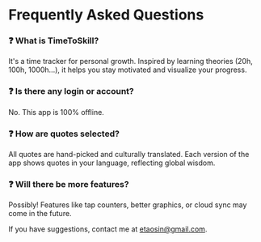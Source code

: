 # Frequently Asked Questions

### ❓ What is TimeToSkill?
It's a time tracker for personal growth. Inspired by learning theories (20h, 100h, 1000h...), it helps you stay motivated and visualize your progress.

### ❓ Is there any login or account?
No. This app is 100% offline.

### ❓ How are quotes selected?
All quotes are hand-picked and culturally translated. Each version of the app shows quotes in your language, reflecting global wisdom.

### ❓ Will there be more features?
Possibly! Features like tap counters, better graphics, or cloud sync may come in the future.

If you have suggestions, contact me at etaosin@gmail.com.
